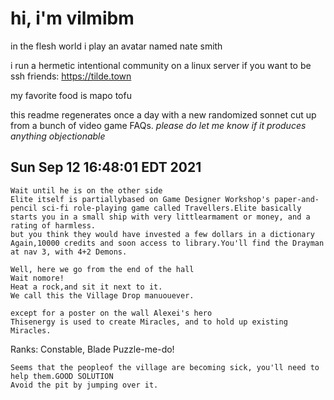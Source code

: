 # hi, i'm vilmibm

in the flesh world i play an avatar named nate smith

i run a hermetic intentional community on a linux server if you want to be ssh friends: https://tilde.town

my favorite food is mapo tofu

this readme regenerates once a day with a new randomized sonnet cut up from a bunch of video game FAQs.
_please do let me know if it produces anything objectionable_

## Sun Sep 12 16:48:01 EDT 2021

    Wait until he is on the other side
    Elite itself is partiallybased on Game Designer Workshop's paper-and-pencil sci-fi role-playing game called Travellers.Elite basically starts you in a small ship with very littlearmament or money, and a rating of harmless.
    but you think they would have invested a few dollars in a dictionary
    Again,10000 credits and soon access to library.You'll find the Drayman at nav 3, with 4+2 Demons.
    
    Well, here we go from the end of the hall
    Wait nomore!
    Heat a rock,and sit it next to it.
    We call this the Village Drop manuouever.
    
    except for a poster on the wall Alexei's hero
    Thisenergy is used to create Miracles, and to hold up existing Miracles.
      Ranks: Constable, Blade
    Puzzle-me-do!
    
    Seems that the peopleof the village are becoming sick, you'll need to help them.GOOD SOLUTION
    Avoid the pit by jumping over it.
